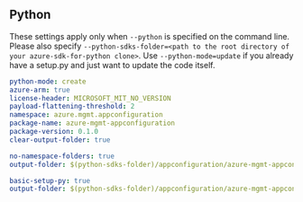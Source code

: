 ## Python

These settings apply only when `--python` is specified on the command line.
Please also specify `--python-sdks-folder=<path to the root directory of your azure-sdk-for-python clone>`.
Use `--python-mode=update` if you already have a setup.py and just want to update the code itself.

``` yaml
python-mode: create
azure-arm: true
license-header: MICROSOFT_MIT_NO_VERSION
payload-flattening-threshold: 2
namespace: azure.mgmt.appconfiguration
package-name: azure-mgmt-appconfiguration
package-version: 0.1.0
clear-output-folder: true
```
``` yaml $(python-mode) == 'update'
no-namespace-folders: true
output-folder: $(python-sdks-folder)/appconfiguration/azure-mgmt-appconfiguration/azure/mgmt/appconfiguration
```
``` yaml $(python-mode) == 'create'
basic-setup-py: true
output-folder: $(python-sdks-folder)/appconfiguration/azure-mgmt-appconfiguration
```
